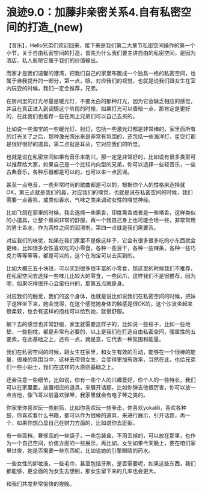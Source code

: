 # 浪迹9.0：加藤非亲密关系4.自有私密空间的打造_(new)

【音乐】，Hello兄弟们欢迎回来，接下来是我们第二大章节私密空间操作的第一个小节，关于自由私密空间的打造，首先为什么我们要主讲自由的私密空间，是因为酒店、私人影院它属于我们的价值输出。

而家才是我们温馨的港湾，把我们自己的家里布置成一个独具一格的私密空间，也属于自我提升的一部分，第一点，眼，对应我们的视觉，也就是说我们跟女生在室内玩耍的时候，我们一定会推荐，兄弟。

在房间里的灯光尽量是暖光灯，不要太白的那种灯光，因为它会缺乏相应的感觉，并且在真正进入到调情这个阶段的时候，如果灯光可以昏暗一点，那肯定是更好的，在此我们也推荐一些在网上兄弟们可以自己去买的。

比如说一些淘宝的一些暖光灯、射灯，包括一些激光灯都是非常棒的，家里面所有的灯光关了之后，那种激光照出来是非常有氛围的，还包括一些海洋灯、星空灯都是很好很好的道具，第二点就是耳朵，它对应我们的听觉。

也就是说在私密空间如果有音乐来助兴，那一定是非常好的，比如说有很多类型可以推荐给大家，如果自己是一个比较内向型的兄弟，你可以选择一些轻音乐，一些古典音乐，各种乐器都是可以的，也可以来一点民谣。

甚至一点电音，一些非常时尚的歌曲都是可以的，根据你个人的性格来选择就OK，第三点就是我们的鼻，对应我们的嗅觉，也就是说在私密空间的时候，我们需要一点香氛，或类似香水、气味之类来调动女性的嗅觉神经。

比如飞鸽在家里的时候，我会选择一些熏香，印度熏香或者是一些塔香，这样类似的小道具，让整个房间非常的舒服，再一个我自己身上也可能会喷一些，非常常用的男士香水，作为两性之间的润滑剂，第四一点就是我们需要舌。

对应我们的味觉，如果在我们家里不是像这样子，它会有很多很多吃的小东西就会更棒，比如很多女性喜欢吃的小零食，各种一些豆干，各种一些辣条，各种一些巧克力等等等等，都是可以的，这个在淘宝可以去买到的。

比如大概三五十块钱，可以买到很多很丰富的小零食，那这里的时候我们不推荐，在私密空间去选择一些味儿比较大的零食，一些凤爪，这样我们不是很推荐，因为呢，如果吃得很开心会蛮扫兴的，那第五点就是身。

对应我们的触觉，我们的这个身体，也就是说比如说我们在私密空间的时候，把妹子这样坐下来，她会觉得，在这个感觉她身体的触感是很OK的，这个沙发坐起来很柔软，也会有这样的抱枕可以给到她，就很舒服。

躺下去的感觉也非常舒服，家里就需要这样子的，比如说一些毯子，比如一些地垫，一些抱枕，都是非常有必要的，以上是我们在打造自由私密空间，强属性的五要素，在此基础之上，还有一点，就是意，它代表一种氛围和能量。

我们在私密空间的时候，跟女生在家里，和女生有效的互动，能够在一个很棒的能量，很棒的氛围当中，这样去带领女生，会变得更加有效率，当然在此，也给兄弟们一些小贴士，我们在这样的大原则基础之上。

还会注意一些细节，比如说，你有一些个人的兴趣爱好，你个人的一些特长，我们可以在家里面，放置相应的道具，来展开话题，比如你弹吉他很厉害，你可以放一点吉他，像飞哥以前喜欢弹琴，我家里就会有电子琴之类的。

你家里你喜欢玩一些射箭，比如你喜欢玩一些拳击，你喜欢yokalili，喜欢各种鼓，你喜欢看什么书籍，都可以作为很棒的道具，来进行展示，引开话题，再一个，如果你想凸显自己在财力方面的，比如说你去逛街。

有一些高档，奢侈品的一些袋子，一些包装盒，不用丢掉的，可以放在那里，也作为一个自己空间，价值方面的一些展示，再比如，女生如果今天晚上，要在咱们家里过夜，她是否需要一些东西呢，比如说她的引擎眼睛的药水。

一些女性的卸妆液，一些毛巾，甚至包括牙刷，是否需要呢，如果这些东西，我们都能够，更全面的为女生去想到，那女生留下来的几率也会更大。

和我们共度非常愉快的夜晚。